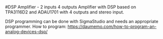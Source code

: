 #DSP Amplifier - 2 inputs 4 outputs
Amplifier with DSP based on TPA3116D2 and ADAU1701 with 4 outputs and stereo input.

DSP programming can be done with SigmaStudio and needs an appropriate programmer.
How to program: https://daumemo.com/how-to-program-an-analog-devices-dsp/
